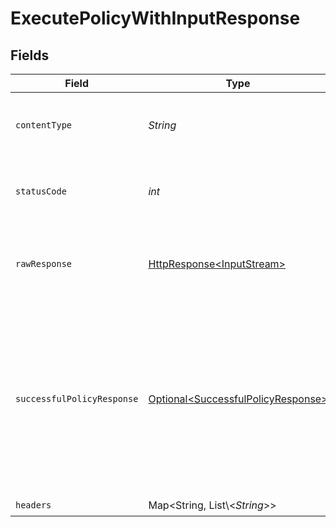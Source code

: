 # ExecutePolicyWithInputResponse


## Fields

| Field                                                                                                                                             | Type                                                                                                                                              | Required                                                                                                                                          | Description                                                                                                                                       |
| ------------------------------------------------------------------------------------------------------------------------------------------------- | ------------------------------------------------------------------------------------------------------------------------------------------------- | ------------------------------------------------------------------------------------------------------------------------------------------------- | ------------------------------------------------------------------------------------------------------------------------------------------------- |
| `contentType`                                                                                                                                     | *String*                                                                                                                                          | :heavy_check_mark:                                                                                                                                | HTTP response content type for this operation                                                                                                     |
| `statusCode`                                                                                                                                      | *int*                                                                                                                                             | :heavy_check_mark:                                                                                                                                | HTTP response status code for this operation                                                                                                      |
| `rawResponse`                                                                                                                                     | [HttpResponse\<InputStream>](https://docs.oracle.com/en/java/javase/11/docs/api/java.net.http/java/net/http/HttpResponse.html)                    | :heavy_check_mark:                                                                                                                                | Raw HTTP response; suitable for custom response parsing                                                                                           |
| `successfulPolicyResponse`                                                                                                                        | [Optional\<SuccessfulPolicyResponse>](../../models/shared/SuccessfulPolicyResponse.md)                                                            | :heavy_minus_sign:                                                                                                                                | Success.<br/>The server also returns 200 if the path refers to an undefined document. In this case, the response will not contain a result property.<br/> |
| `headers`                                                                                                                                         | Map\<String, List\\<*String*>>                                                                                                                    | :heavy_check_mark:                                                                                                                                | N/A                                                                                                                                               |
